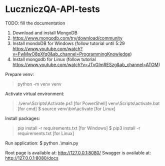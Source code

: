 # LuczniczQA-API-tests


TODO: fill the documentation

1. Download and install MongoDB
2. https://www.mongodb.com/try/download/community
3. Install mondoDB for Windows (follow tutorial until 5:29 https://www.youtube.com/watch?v=FwMwO8pXfq0&ab_channel=ProgrammingKnowledge)
4. Install mongodb for Linux (follow tutorial https://www.youtube.com/watch?v=JTvGImRESzg&ab_channel=ATOM)

Prepare venv:
> python -m venv venv

Activate virtual environment:
> .\venv\Scripts\Activate.ps1 [for PowerShell]
> venv\Scripts\activate.bat [for cmd]
$ source venv\bin\activate [for Linux]

Install packages:
> pip install -r requirements.txt [for Windows]
$ pip3 install -r requirements.txt [for Linux]

Run application:
$ python .\main.py

Root page is available at: http://127.0.0.1:8080/
Swagger is available at: http://127.0.0.1:8080/docs
